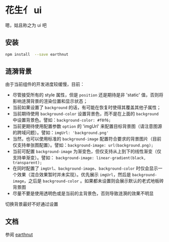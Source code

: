 # 花生亻 ui

嗯，姑且称之为 ui 吧

## 安装

```sh
npm install  --save earthnut
```

## 涟漪背景

由于当前组件的开发进度较缓慢，目前：

- 尽管接受所有的 style 属性，但是 `position` 还是期待是非 'static' 值，否则将影响涟漪背景的渲染位置和显示状态；
- 当前如果设置了 `background` 的话，有可能在恢复时使得其覆盖其他子属性；
- 当前期待使用 `background-color` 设置背景色，而不是在上面的 `background` 中设置背景色。譬如：`background-color: #f0f6;`
- 当前更期待使用配置参数 `option` 的 'imgUrl' 来配置目标背景图（请注意图源的跨域问题）。譬如：`imgUrl: 'background.png'`
- 当然，也可以使用标准的 `background-image` 配置符合要求的背景图片（目前仅支持单张图配置）。譬如：`background-image: url(background.png);`
- 当前可配置 `background-image` 为渐变色，但仅支持从上到下的线性渐变（仅支持单渐变）。譬如： `background-image: linear-gradient(black, transparent);`
- 在同时配置了 `imgUrl`、`background-image`、`background-color` 时仅会显示一个效果（混合效果暂时并未实现）。优先展示 `imgUrl`，然后是 `background-image`，之后是 `background-color` 。如果都未设置则会展示默认的老式地板砖背景图
- 尽量不要是使用透明色或是当前的主背景色，否则导致涟漪的效果不明显

切换背景最好不好通过设置

## 文档

参阅 [earthnut](https://earthnut.dev/quickUse/)
